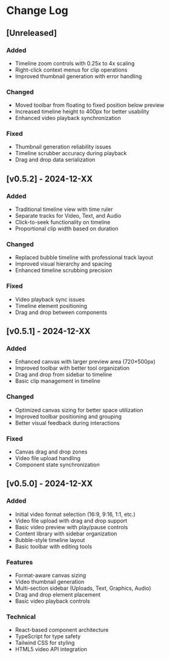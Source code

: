 # Change Log

## [Unreleased]
### Added
- Timeline zoom controls with 0.25x to 4x scaling
- Right-click context menus for clip operations
- Improved thumbnail generation with error handling

### Changed
- Moved toolbar from floating to fixed position below preview
- Increased timeline height to 400px for better usability
- Enhanced video playback synchronization

### Fixed
- Thumbnail generation reliability issues
- Timeline scrubber accuracy during playback
- Drag and drop data serialization

## [v0.5.2] - 2024-12-XX
### Added
- Traditional timeline view with time ruler
- Separate tracks for Video, Text, and Audio
- Click-to-seek functionality on timeline
- Proportional clip width based on duration

### Changed
- Replaced bubble timeline with professional track layout
- Improved visual hierarchy and spacing
- Enhanced timeline scrubbing precision

### Fixed
- Video playback sync issues
- Timeline element positioning
- Drag and drop between components

## [v0.5.1] - 2024-12-XX
### Added
- Enhanced canvas with larger preview area (720×500px)
- Improved toolbar with better tool organization
- Drag and drop from sidebar to timeline
- Basic clip management in timeline

### Changed
- Optimized canvas sizing for better space utilization
- Improved toolbar positioning and grouping
- Better visual feedback during interactions

### Fixed
- Canvas drag and drop zones
- Video file upload handling
- Component state synchronization

## [v0.5.0] - 2024-12-XX
### Added
- Initial video format selection (16:9, 9:16, 1:1, etc.)
- Video file upload with drag and drop support
- Basic video preview with play/pause controls
- Content library with sidebar organization
- Bubble-style timeline layout
- Basic toolbar with editing tools

### Features
- Format-aware canvas sizing
- Video thumbnail generation
- Multi-section sidebar (Uploads, Text, Graphics, Audio)
- Drag and drop element placement
- Basic video playback controls

### Technical
- React-based component architecture
- TypeScript for type safety
- Tailwind CSS for styling
- HTML5 video API integration
